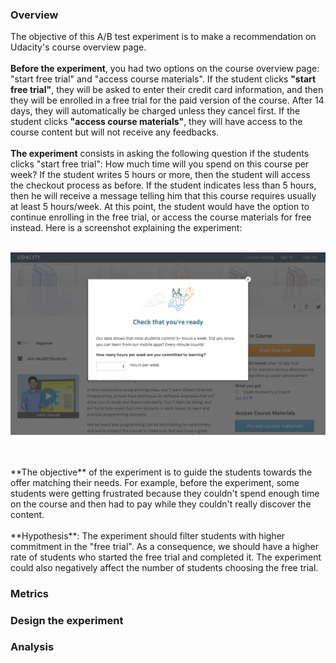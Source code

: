 ### Overview

The objective of this A/B test experiment is to make a recommendation on Udacity's course overview page.
<br>
<br>
**Before the experiment**, you had two options on the course overview page: "start free trial" and "access course materials".
If the student clicks **"start free trial"**, they will be asked to enter their credit card information, and then they will be enrolled in a free trial for the paid version of the course. After 14 days, they will automatically be charged unless they cancel first. If the student clicks **"access course materials"**, they will have access to the course content but will not receive any feedbacks.
<br>
<br>
**The experiment** consists in asking the following question if the students clicks "start free trial": How much time will you spend on this course per week? If the student writes 5 hours or more, then the student will access the checkout process as before. If the student indicates less than 5 hours, then he will receive a message telling him that this course requires usually at least 5 hours/week. At this point, the student would have the option to continue enrolling in the free trial, or access the course materials for free instead. Here is a screenshot explaining the experiment:
<br>
<br>
<p align="center">
  <img src= "https://github.com/guillaumedelaloy/ab-testing/blob/master/image/Final Project_ Experiment Screenshot.png?raw=true">
</p>
<br>
<br>
**The objective** of the experiment is to guide the students towards the offer matching their needs. For example, before the experiment, some students were getting frustrated because they couldn't spend enough time on the course and then had to pay while they couldn't really discover the content.
<br>
<br>
**Hypothesis**: 
The experiment should filter students with higher commitment in the "free trial". As a consequence, we should have a higher rate of students who started the free trial and completed it.
The experiment could also negatively affect the number of students choosing the free trial.


### Metrics



### Design the experiment

### Analysis

